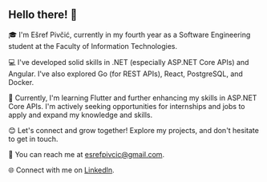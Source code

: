 ## Hello there! 👋

🎓 I'm Ešref Pivčić, currently in my fourth year as a Software Engineering student at the Faculty of Information Technologies.

💻 I've developed solid skills in .NET (especially ASP.NET Core APIs) and Angular. I've also explored Go (for REST APIs), React, PostgreSQL, and Docker.

🚀 Currently, I'm learning Flutter and further enhancing my skills in ASP.NET Core APIs. I'm actively seeking opportunities for internships and jobs to apply and expand my knowledge and skills.

😊 Let's connect and grow together! Explore my projects, and don't hesitate to get in touch.

📧 You can reach me at esrefpivcic@gmail.com.

🌐 Connect with me on [LinkedIn](https://www.linkedin.com/in/esref-pivcic).
